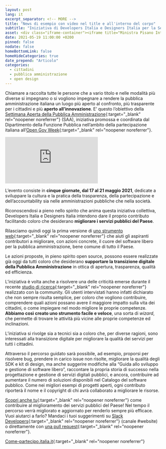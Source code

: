 ```yaml
---
layout: post
lang: it
excerpt_separator: <!-- MORE -->
title: "News di esempio con video nel title e all'interno del corpo"
subtitle: "Iniziativa di Developers Italia e Designers Italia per la Settimana Aperta della PA"
asset: <div class="iframe-container"><iframe title="Ministra Pisano Intervista SkyTg24" src="https://www.youtube-nocookie.com/embed/xjjrXI35y_A" frameborder="0" allow="accelerometer; autoplay; encrypted-media; gyroscope; picture-in-picture" allowfullscreen></iframe></div>
date: 2021-05-19 11:00:00 +0200
pinned: false
nodate: false
homeBottomLink: false
homeHideCategories: true
date_prepend: "Articolo"
categories:
  - cittadini
  - pubblica amministrazione
  - open design
---
```


<!-- MORE -->
Chiamare a raccolta tutte le persone che a vario titolo e nelle modalità più diverse si impegnano o si vogliono impegnare a rendere la pubblica amministrazione italiana un luogo più aperto al confronto, più trasparente per i cittadini e più **aperto all’innovazione**. E’ questo l’obiettivo della [Settimana Aperta della Pubblica Amministrazione](http://open.gov.it/2021/04/27/opengov-week-settimana-dellamministrazione-aperta-dal-17-al-21-maggio-a-livello-mondiale/){:target="_blank" rel="noopener noreferrer"} (SAA), iniziativa promossa e coordinata dal Dipartimento della Funzione Pubblica nell’ambito della partecipazione italiana all’[Open Gov Week](https://www.opengovweek.org/){:target="_blank" rel="noopener noreferrer"}.

<div class="iframe-container">
<iframe title="Ministra Pisano Intervista SkyTg24" src="https://www.youtube-nocookie.com/embed/xjjrXI35y_A" frameborder="0" allow="accelerometer; autoplay; encrypted-media; gyroscope; picture-in-picture" allowfullscreen></iframe>
</div>  

L’evento consiste in **cinque giornate, dal 17 al 21 maggio 2021**, dedicate a sviluppare la cultura e la pratica della trasparenza, della partecipazione e dell’accountability sia nelle amministrazioni pubbliche che nella società.

Riconoscendosi a pieno nello spirito che anima questa iniziativa collettiva, Developers Italia e Designers Italia intendono dare il proprio contributo facilitando coloro che desiderano **migliorare i servizi pubblici del Paese**.

Rilasciamo quindi oggi la prima versione di [uno strumento web](https://come-partecipo.italia.it/){:target="_blank" rel="noopener noreferrer"} che aiuti gli aspiranti contributori a migliorare, con azioni concrete, il cuore del software libero per la pubblica amministrazione, bene comune di tutto il Paese.

Le azioni proposte, in pieno spirito open source, possono essere realizzate già oggi da tutti coloro che desiderano **supportare la transizione digitale della Pubblica Amministrazione** in ottica di apertura, trasparenza, qualità ed efficienza.

L’iniziativa è volta anche a risolvere una delle criticità emerse durante il recente [studio di ricerca](https://medium.com/designers-italia/il-valore-della-community-per-designers-italia-e-developers-italia-bd486dff2a6d){:target="_blank" rel="noopener noreferrer"} realizzato con la community. Gli utenti intervistati hanno infatti dichiarato che non sempre risulta semplice, per coloro che vogliono contribuire, comprendere quali azioni possano avere il maggiore impatto sulla vita dei cittadini, o come impiegare nel modo migliore le proprie competenze. **Abbiamo così creato uno strumento facile e veloce**, una sorta di *wizard*, che permette di trovare le attività più vicine alle proprie competenze ed inclinazioni.

L’iniziativa si rivolge sia a tecnici sia a coloro che, per diverse ragioni, sono interessati alla transizione digitale per migliorare la qualità dei servizi per tutti i cittadini.

Attraverso il percorso guidato sarà possibile, ad esempio, proporsi per risolvere bug, prendere in carico issue non risolte, migliorare la qualità degli SDK e kit di design, ma anche suggerire modifiche alla “Guida allo sviluppo e gestione di software libero”, raccontare la propria storia di successo nella progettazione e gestione di servizi digitali pubblici, e ancora, contribuire ad aumentare il numero di soluzioni disponibili nel Catalogo del software pubblico. Come nei migliori esempi di progetti aperti, ogni contributo riporterà il nome e il copyright di chi avrà collaborato a migliorare le risorse.

[Scopri anche tu](https://come-partecipo.italia.it/){:target="_blank" rel="noopener noreferrer"} come contribuire al miglioramento dei servizi pubblici del Paese! Nel tempo il percorso verrà migliorato e aggiornato per renderlo sempre più efficace. Vuoi aiutarci a farlo? Mandaci i tuoi suggerimenti su [Slack Developers](https://slack.developers.italia.it){:target="_blank" rel="noopener noreferrer"} (canale #website) o direttamente con [una pull request](https://github.com/italia/wizard-italia){:target="_blank" rel="noopener noreferrer"}.

[Come-partecipo.italia.it](https://come-partecipo.italia.it/){:target="_blank" rel="noopener noreferrer"}
